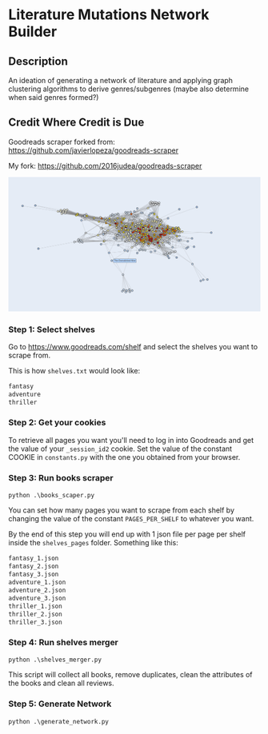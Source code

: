 # Literature Mutations Network Builder

## Description

An ideation of generating a network of literature and applying graph clustering algorithms to derive genres/subgenres (maybe also determine when said genres formed?)

## Credit Where Credit is Due

Goodreads scraper forked from: https://github.com/javierlopeza/goodreads-scraper

My fork: https://github.com/2016judea/goodreads-scraper

![alt text](https://github.com/2016judea/literature-mutations/blob/master/example-output.PNG)

### **Step 1: Select shelves**

Go to https://www.goodreads.com/shelf and select the shelves you want to scrape from.

This is how `shelves.txt` would look like:

```
fantasy
adventure
thriller
```

### **Step 2: Get your cookies**

To retrieve all pages you want you'll need to log in into Goodreads and get the value of your `_session_id2` cookie. Set the value of the constant COOKIE in `constants.py` with the one you obtained from your browser.

### **Step 3: Run books scraper**

```
python .\books_scaper.py
```

You can set how many pages you want to scrape from each shelf by changing the value of the constant `PAGES_PER_SHELF` to whatever you want.

By the end of this step you will end up with 1 json file per page per shelf inside the `shelves_pages` folder. Something like this:

```
fantasy_1.json
fantasy_2.json
fantasy_3.json
adventure_1.json
adventure_2.json
adventure_3.json
thriller_1.json
thriller_2.json
thriller_3.json
```

### **Step 4: Run shelves merger**

```
python .\shelves_merger.py
```

This script will collect all books, remove duplicates, clean the attributes of the books and clean all reviews.

### **Step 5: Generate Network**

```
python .\generate_network.py
```
